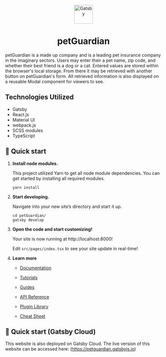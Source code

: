 <p align="center">
  <a href="https://www.gatsbyjs.com/?utm_source=starter&utm_medium=readme&utm_campaign=minimal-starter-ts">
    <img alt="Gatsby" src="https://www.gatsbyjs.com/Gatsby-Monogram.svg" width="60" />
  </a>
</p>
<h1 align="center">
  petGuardian
</h1>

petGuardian is a made up company and is a leading pet insurance company in the imaginary sectors. Users may enter their a pet name, zip code, and whether their best friend is a dog or a cat. Entered values are stored within the browser's local storage. From there it may be retrieved with another button on petGuardian's form. All retrieved information is also displayed on a reusable Modal component for viewers to see.

## Technologies Utilized

-   Gatsby
-   React.js
-   Material UI
-   webpack.js
-   SCSS modules
-   TypeScript

## 🚀 Quick start

1.  **Install node modules.**

    This project utilized Yarn to get all node module dependencies. You can get started by installing all required modules.

    ```shell
    yarn install
    ```

2.  **Start developing.**

    Navigate into your new site’s directory and start it up.

    ```shell
    cd petGuardian/
    gatsby develop
    ```

3.  **Open the code and start customizing!**

    Your site is now running at http://localhost:8000!

    Edit `src/pages/index.tsx` to see your site update in real-time!

4.  **Learn more**

    -   [Documentation](https://www.gatsbyjs.com/docs/?utm_source=starter&utm_medium=readme&utm_campaign=minimal-starter-ts)

    -   [Tutorials](https://www.gatsbyjs.com/tutorial/?utm_source=starter&utm_medium=readme&utm_campaign=minimal-starter-ts)

    -   [Guides](https://www.gatsbyjs.com/tutorial/?utm_source=starter&utm_medium=readme&utm_campaign=minimal-starter-ts)

    -   [API Reference](https://www.gatsbyjs.com/docs/api-reference/?utm_source=starter&utm_medium=readme&utm_campaign=minimal-starter-ts)

    -   [Plugin Library](https://www.gatsbyjs.com/plugins?utm_source=starter&utm_medium=readme&utm_campaign=minimal-starter-ts)

    -   [Cheat Sheet](https://www.gatsbyjs.com/docs/cheat-sheet/?utm_source=starter&utm_medium=readme&utm_campaign=minimal-starter-ts)

## 🚀 Quick start (Gatsby Cloud)

This website is also deployed on Gatsby Cloud. The live version of this website can be accessed here:
(https://petguardian.gatsbyjs.io)
